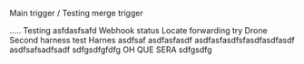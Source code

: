 Main trigger / Testing merge trigger

.....
Testing
asfdasfsafd
Webhook status
Locate forwarding try
Drone
Second harness test
Harnes 
asdfsaf
asdfasfasdf
asdfasfasdfsfasdfasdfasdf
asdfsafsadfsadf
sdfgsdfgfdfg
OH QUE SERA 
sdfgsdfg
